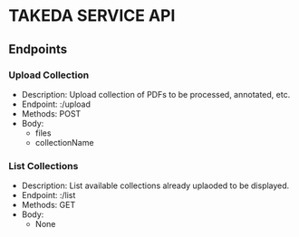 # TAKEDA SERVICE API
## Endpoints
### Upload Collection
* Description: Upload collection of PDFs to be processed, annotated, etc.
* Endpoint: <host>:<port>/upload
* Methods: POST
* Body:
    * files
    * collectionName

### List Collections
* Description: List available collections already uplaoded to be displayed.
* Endpoint: <host>:<port>/list
* Methods: GET
* Body:
    * None


